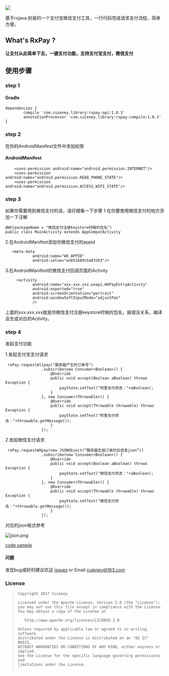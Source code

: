 
![](https://github.com/Cuieney/RxPay/blob/master/img/logo.png)

基于rxjava 封装的一个支付宝微信支付工具，一行代码完成请求支付流程，简单方便。
## What's RxPay ?

**让支付从此简单下去，一键支付功能，支持支付宝支付，微信支付**

## 使用步骤
### step 1
#### Gradle

```
dependencies {
    	compile 'com.cuieney.library:rxpay-api:1.0.3'
    	annotationProcessor 'com.cuieney.library:rxpay-compile:1.0.3'
}

```
### step 2
在你的AndroidManifest文件中添加权限
#### AndroidManifest
```
    <uses-permission android:name="android.permission.INTERNET"/>
    <uses-permission android:name="android.permission.READ_PHONE_STATE"/>
    <uses-permission android:name="android.permission.ACCESS_WIFI_STATE"/>

```
### step 3
如果你需要用到微信支付的话，请仔细看一下步骤
1.在你要使用微信支付的地方添加一下注解

```
@WX(packageName = "微信支付注册keystore时候的包名")
public class MainActivity extends AppCompatActivity 
```
2.在AndroidManifest添加你微信支付的appid

```
   <meta-data
            android:name="WX_APPID"
            android:value="wxb51b89cba83263"/>
```
3.在AndroidManifest的微信支付回调页面的Activity

```
     <activity
            android:name="xxx.xxx.xxx.wxapi.WXPayEntryActivity"
            android:exported="true"
            android:screenOrientation="portrait"
            android:windowSoftInputMode="adjustPan"
            />

```
上面的xxx.xxx.xxx就是你微信支付注册keystore时候的包名，报错没关系，编译会生成对应的Activity。

### step 4
发起支付功能

1.发起支付宝支付请求

```
 rxPay.requestAlipay("服务器产生的订单号")
                .subscribe(new Consumer<Boolean>() {
                    @Override
                    public void accept(Boolean aBoolean) throws Exception {
                        payState.setText("阿里支付状态："+aBoolean);
                    }
                }, new Consumer<Throwable>() {
                    @Override
                    public void accept(Throwable throwable) throws Exception {
                        payState.setText("阿里支付状态："+throwable.getMessage());
                    }
                });

```
    
2.发起微信支付请求

```
 rxPay.requestWXpay(new JSONObject(“服务器生成订单的后信息json”))
                .subscribe(new Consumer<Boolean>() {
                    @Override
                    public void accept(Boolean aBoolean) throws Exception {
                        payState.setText("微信支付状态："+aBoolean);
                    }
                }, new Consumer<Throwable>() {
                    @Override
                    public void accept(Throwable throwable) throws Exception {
                        payState.setText("微信支付状态："+throwable.getMessage());
                    }
                });
```
对应的json格式参考

![json.png](http://upload-images.jianshu.io/upload_images/3415839-16341c6eb0f938f8.png?imageMogr2/auto-orient/strip%7CimageView2/2/w/1240)

[code sample](https://github.com/Cuieney/rxpay/blob/master/app/src/main/java/com/cuieney/rxpay_master/MainActivity.java)

#### 问题
发现bug或好的建议欢迎 [issues](https://github.com/Cuieney/AutoFix/issues) or 
Email <cuieney@163.com> 

### License

> ```
> Copyright 2017 Cuieney
>
> Licensed under the Apache License, Version 2.0 (the "License");
> you may not use this file except in compliance with the License.
> You may obtain a copy of the License at
>
>    http://www.apache.org/licenses/LICENSE-2.0
>
> Unless required by applicable law or agreed to in writing, software
> distributed under the License is distributed on an "AS IS" BASIS,
> WITHOUT WARRANTIES OR CONDITIONS OF ANY KIND, either express or implied.
> See the License for the specific language governing permissions and
> limitations under the License.
> ``



